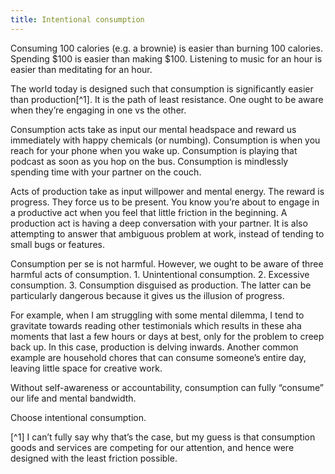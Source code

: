 ```yaml
---
title: Intentional consumption
---
```


Consuming 100 calories (e.g. a brownie) is easier than burning 100 calories. Spending $100 is easier than making $100. Listening to music for an hour is easier than meditating for an hour.

The world today is designed such that consumption is significantly easier than production[^1]. It is the path of least resistance. One ought to be aware when they’re engaging in one vs the other. 

Consumption acts take as input our mental headspace and reward us immediately with happy chemicals (or numbing). Consumption is when you reach for your phone when you wake up. Consumption is playing that podcast as soon as you hop on the bus. Consumption is mindlessly spending time with your partner on the couch. 

Acts of production take as input willpower and mental energy. The reward is progress. They force us to be present. You know you’re about to engage in a productive act when you feel that little friction in the beginning. A production act is having a deep conversation with your partner. It is also attempting to answer that ambiguous problem at work, instead of tending to small bugs or features.

Consumption per se is not harmful. However, we ought to be aware of three harmful acts of consumption. 1. Unintentional consumption. 2. Excessive consumption. 3. Consumption disguised as production. The latter can be particularly dangerous because it gives us the illusion of progress.

For example, when I am struggling with some mental dilemma, I tend to gravitate towards reading other testimonials which results in these aha moments that last a few hours or days at best, only for the problem to creep back up. In this case, production is delving inwards. Another common example are household chores that can consume someone’s entire day, leaving little space for creative work. 

Without self-awareness or accountability, consumption can fully “consume” our life and mental bandwidth. 

Choose intentional consumption. 

[^1] I can’t fully say why that’s the case, but my guess is that consumption goods and services are competing for our attention, and hence were designed with the least friction possible. 
